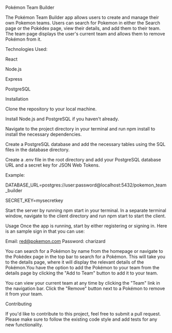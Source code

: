 Pokémon Team Builder

The Pokémon Team Builder app allows users to create and manage their own Pokemon teams. Users can search for Pokemon in either the Search page or the Pokédex page, view their details, and add them to their team. The team page displays the user's current team and allows them to remove Pokémon from it.

Technologies Used:

React

Node.js

Express

PostgreSQL

Installation

Clone the repository to your local machine.

Install Node.js and PostgreSQL if you haven't already.

Navigate to the project directory in your terminal and run npm install to install the necessary dependencies.

Create a PostgreSQL database and add the necessary tables using the SQL files in the database directory.

Create a .env file in the root directory and add your PostgreSQL database URL and a secret key for JSON Web Tokens.

Example:

DATABASE_URL=postgres://user:password@localhost:5432/pokemon_team_builder

SECRET_KEY=mysecretkey

Start the server by running npm start in your terminal.
In a separate terminal window, navigate to the client directory and run npm start to start the client.

Usage
Once the app is running, start by either registering or signing in. Here is an sample sign in that you can use:

Email: red@pokemon.com
Password: charizard

You can search for a Pokémon by name from the homepage or navigate to the Pokédex page in the top bar to search for a Pokémon. This will take you to the details page, where it will display the relevant details of the Pokémon.You have the option to add the Pokémon to your team from the details page by clicking the "Add to Team" button to add it to your team.

You can view your current team at any time by clicking the "Team" link in the navigation bar. Click the "Remove" button next to a Pokémon to remove it from your team.

Contributing

If you'd like to contribute to this project, feel free to submit a pull request. Please make sure to follow the existing code style and add tests for any new functionality.